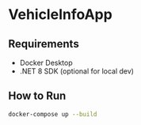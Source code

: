 # VehicleInfoApp

## Requirements
- Docker Desktop
- .NET 8 SDK (optional for local dev)

## How to Run
```bash
docker-compose up --build
